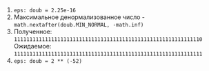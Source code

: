 1)  `eps: doub = 2.25e-16`
2) Максимальное денормализованное число - `math.nextafter(doub.MIN_NORMAL, -math.inf)`
3) Полученное: `1111111111111111111111111111111111111111111111111111111111110` 
Ожидаемое: `1111111111111111111111111111111111111111111111111111111111111`
4)  `eps: doub = 2 ** (-52)`